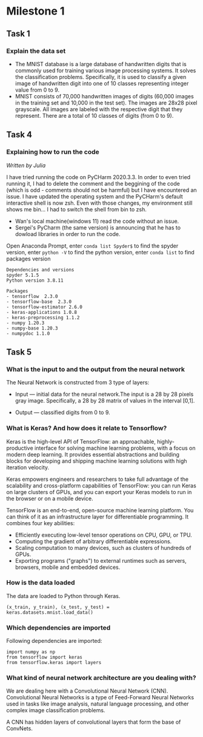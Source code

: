 # Milestone 1
## Task 1 
### Explain the data set

- The MNIST database is a large database of handwritten digits that is commonly used for training various image processing systems. 
It solves the classification problems. Specifically, it is used to classify a given image of handwritten digit into one of 10 classes 
representing integer value from 0 to 9.
-  MNIST consists of 70,000 handwritten images of digits (60,000 images in the training set and 10,000 in the test set). The images are
28x28 pixel grayscale. All images are labeled with the respective digit that they represent. There are a total of 10 classes of digits (from 0 to 9).

## Task 4
### Explaining how to run the code

_Written by Julia_

I have tried running the code on PyCHarm 2020.3.3. 
In order to even tried running it, I had to delete the comment and the beggining of the code (which is odd - comments should not be harmful) but I have encountered an issue. 
I have updated the operating system and the PyCHarm's default interactive shell is now zsh. Even with those changes, my environment still shows me bin... 
I had to switch the shell from bin to zsh. 
* Wan's local machine(windows 11) read the code without an issue.
* Sergei's PyCharm (the same version) is announcing that he has to dowload libraries in order to run the code.

Open Anaconda Prompt, 
enter `conda list Spyder$` to find the spyder version,
enter `python -V` to find the python version,
enter `conda list` to find packages version
```
Dependencies and versions
spyder 5.1.5
Python version 3.8.11

Packages 
- tensorflow  2.3.0
- tensorflow-base  2.3.0
- tensorflow-estimator 2.6.0 
- keras-applications 1.0.8
- keras-preprocessing 1.1.2
- numpy 1.20.3
- numpy-base 1.20.3
- numpydoc 1.1.0
```

## Task 5
### What is the input to and the output from the neural network

The Neural Network is constructed from 3 type of layers:
- Input — initial data for the neural network.The input is a 28 by 28 pixels gray image. Specifically, 
  a 28 by 28 matrix of values in the interval [0,1].
	
- Output — classified digits from 0 to 9.


### What is Keras? And how does it relate to Tensorflow?
Keras is the high-level API of TensorFlow: an approachable, highly-productive interface for solving machine learning problems, with a focus on modern deep learning. 
It provides essential abstractions and building blocks for developing and shipping machine learning solutions with high iteration velocity.

Keras empowers engineers and researchers to take full advantage of the scalability and cross-platform capabilities of TensorFlow: you can run Keras on large clusters of GPUs, and you can export your Keras models to run in the browser or on a mobile device.

TensorFlow is an end-to-end, open-source machine learning platform. You can think of it as an infrastructure layer for differentiable programming. It combines four key abilities:

- Efficiently executing low-level tensor operations on CPU, GPU, or TPU.
- Computing the gradient of arbitrary differentiable expressions.
- Scaling computation to many devices, such as clusters of hundreds of GPUs.
- Exporting programs ("graphs") to external runtimes such as servers, browsers, mobile and embedded devices.


### How is the data loaded
The data are loaded to Python through Keras.
```
(x_train, y_train), (x_test, y_test) = keras.datasets.mnist.load_data()
```

### Which dependencies are imported

Following dependencies are imported:
```
import numpy as np
from tensorflow import keras
from tensorflow.keras import layers
```

### What kind of neural network architecture are you dealing with?

We are dealing here with a Convolutional Neural Network (CNN).
Convolutional Neural Networks is a type of Feed-Forward Neural Networks used in tasks like image analysis, natural language processing, and other complex image classification problems.

A CNN has hidden layers of convolutional layers that form the base of ConvNets. 






